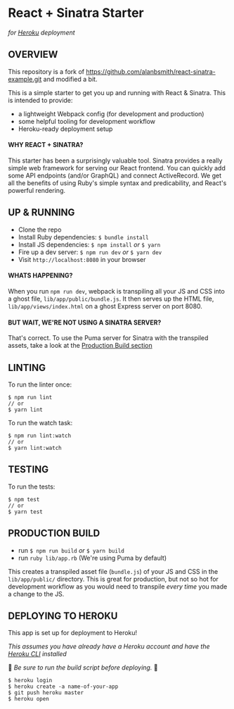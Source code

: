 # React + Sinatra Starter
_for [Heroku](https://www.heroku.com/) deployment_

## OVERVIEW
This repository is a fork of https://github.com/alanbsmith/react-sinatra-example.git and modified a bit.

This is a simple starter to get you up and running with React & Sinatra. This is intended to provide:

* a lightweight Webpack config (for development and production)
* some helpful tooling for development workflow
* Heroku-ready deployment setup

#### WHY REACT + SINATRA?
This starter has been a surprisingly valuable tool. Sinatra provides a really simple web framework for serving our React frontend. You can quickly add some API endpoints (and/or GraphQL) and connect ActiveRecord. We get all the benefits of using Ruby's simple syntax and predicability, and React's powerful rendering.

## UP & RUNNING
* Clone the repo
* Install Ruby dependencies: `$ bundle install`
* Install JS dependencies: `$ npm install` _or_ `$ yarn`
* Fire up a dev server: `$ npm run dev` _or_ `$ yarn dev`
* Visit `http://localhost:8080` in your browser

#### WHATS HAPPENING?
When you run `npm run dev`, webpack is transpiling all your JS and CSS into a ghost file, `lib/app/public/bundle.js`. It then serves up the HTML file, `lib/app/views/index.html` on a ghost Express server on port 8080.

#### BUT WAIT, WE'RE NOT USING A SINATRA SERVER?
That's correct. To use the Puma server for Sinatra with the transpiled assets, take a look at the [Production Build section](#production-build)

## LINTING
To run the linter once:
```
$ npm run lint
// or
$ yarn lint
```

To run the watch task:
```
$ npm run lint:watch
// or
$ yarn lint:watch
```

## TESTING
To run the tests:
```
$ npm test
// or
$ yarn test
```

## PRODUCTION BUILD

- run `$ npm run build` _or_ `$ yarn build`
- run `ruby lib/app.rb` (We're using Puma by default)

This creates a transpiled asset file (`bundle.js`) of your JS and CSS in the `lib/app/public/` directory. This is great for production, but not so hot for development workflow as you would need to transpile _every time_ you made a change to the JS.

## DEPLOYING TO HEROKU
This app is set up for deployment to Heroku!

_This assumes you have already have a Heroku account and have the [Heroku CLI](https://devcenter.heroku.com/articles/heroku-cli) installed_

🚨 _Be sure to run the build script before deploying._ 🚨

```
$ heroku login
$ heroku create -a name-of-your-app
$ git push heroku master
$ heroku open
```
